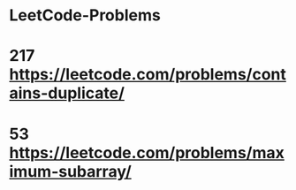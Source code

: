 # LeetCode-Problems
# 217 https://leetcode.com/problems/contains-duplicate/
# 53 https://leetcode.com/problems/maximum-subarray/
